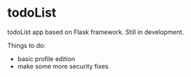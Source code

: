 # todoList

todoList app based on Flask framework. Still in development.

Things to do:
 - basic profile edition
 - make some more security fixes
